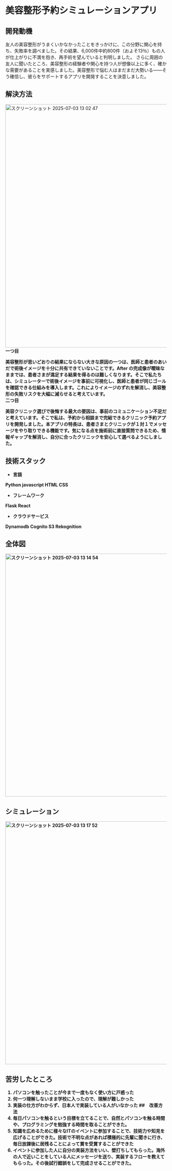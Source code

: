 # 美容整形予約シミュレーションアプリ
## 開発動機
友人の美容整形がうまくいかなかったことをきっかけに、この分野に関心を持ち、失敗率を調べました。その結果、6,000件中約800件（およそ13％）もの人が仕上がりに不満を抱き、再手術を望んでいると判明しました。
さらに周囲の友人に聞いたところ、美容整形の経験者や関心を持つ人が想像以上に多く、確かな需要があることを実感しました。美容整形で悩む人はまだまだ大勢いる――そう確信し、彼らをサポートするアプリを開発することを決意しました。
## 解決方法
<img width="758" alt="スクリーンショット 2025-07-03 13 02 47" src="https://github.com/user-attachments/assets/305d209b-4d3d-4cba-a50d-69f18543f4e8" /><br>
<strong>一つ目<strong><br>

美容整形が思いどおりの結果にならない大きな原因の一つは、医師と患者のあいだで術後イメージを十分に共有できていないことです。After の完成像が曖昧なままでは、患者さまが満足する結果を得るのは難しくなります。そこで私たちは、シミュレーターで術後イメージを事前に可視化し、医師と患者が同じゴールを確認できる仕組みを導入します。これによりイメージのずれを解消し、美容整形の失敗リスクを大幅に減らせると考えています。<br>
<strong>二つ目<strong>

美容クリニック選びで後悔する最大の要因は、事前のコミュニケーション不足だと考えています。そこで私は、予約から相談まで完結できるクリニック予約アプリを開発しました。本アプリの特長は、患者さまとクリニックが１対１でメッセージをやり取りできる機能です。気になる点を施術前に直接質問できるため、情報ギャップを解消し、自分に合ったクリニックを安心して選べるようにしました。<br>

## 技術スタック
- <strong>言語<strong><br>

Python javascript HTML CSS
- <strong>フレームワーク<strong><br>

Flask React
- <strong>クラウドサービス<strong><br>

Dynamodb Cognito S3 Rekognition

## 全体図
<img width="757" alt="スクリーンショット 2025-07-03 13 14 54" src="https://github.com/user-attachments/assets/d9429730-b318-494a-8dd1-acd9a0dbcf4c" /><br>
## シミュレーション
<img width="757" alt="スクリーンショット 2025-07-03 13 17 52" src="https://github.com/user-attachments/assets/a30c8729-66e4-4a4d-9c15-99f086f31874" />

## 苦労したところ
1. パソコンを触ったことが今まで一度もなく使い方に戸惑った
2. 何一つ理解しないまま学校に入ったので、理解が難しかった
3. 実装の仕方がわからず、日本人で実装している人がいなかった
##　改善方法
1. 毎日パソコンを触るという目標を立てることで、自然とパソコンを触る時間や、プログラミングを勉強する時間を取ることができた。
2. 知識を広めるために様々なITのイベントに参加することで、技術力や知見を広げることができた。技術で不明な点があれば積極的に先輩に聞きに行き、毎日放課後に居残ることによって賞を受賞することができた
3. イベントに参加した人に自分の実装方法をいい、壁打ちしてもらった。海外の人で近いことをしている人にメッセージを送り、実装するフローを教えてもらった。その後試行錯誤をして完成させることができた。



